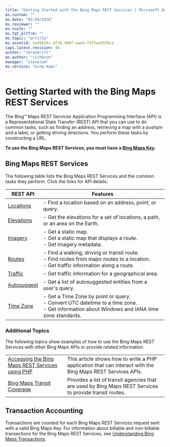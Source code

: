 ```yaml
---
title: "Getting Started with the Bing Maps REST Services | Microsoft Docs"
ms.custom: ""
ms.date: "02/28/2018"
ms.reviewer: ""
ms.suite: ""
ms.tgt_pltfrm: ""
ms.topic: "article"
ms.assetid: 1e99826c-df76-490f-aaea-f5f5ee9376ce
caps.latest.revision: 46
author: "rbrundritt"
ms.author: "richbrun"
manager: "stevelom"
ms.service: "bing-maps"
---
```

# Getting Started with the Bing Maps REST Services

The Bing™ Maps REST Services Application Programming Interface (API) is a Representational State Transfer (REST) API that you can use to do common tasks, such as finding an address, retrieving a map with a pushpin and a label, or getting driving directions. You perform these tasks by constructing a URL.
  
 **To use the Bing Maps REST Services, you must have a [Bing Maps Key](../getting-started/bing-maps-dev-center-help/getting-a-bing-maps-key.md).**  
  
## Bing Maps REST Services  

 The following table lists the Bing Maps REST Services and the common tasks they perform. Click the links for API details.  
  
|REST API|Features|  
|--------------|--------------|  
|[Locations](../rest-services/locations/index.md)|-   Find a location based on an address, point, or query.|  
|[Elevations](../rest-services/elevations/index.md)|-   Get the elevations for a set of locations, a path, or an area on the Earth.|  
|[Imagery](../rest-services/imagery/index.md)|-   Get a static map.<br />-   Get a static map that displays a route.<br />-   Get imagery metadata.|
|[Routes](../rest-services/routes/index.md)|-   Find a walking, driving or transit route.<br />-   Find routes from major routes to a location.<br />-   Get traffic information along a route.|  
|[Traffic](../rest-services/traffic/index.md)|-   Get traffic information for a geographical area.| 
|[Autosuggest](../rest-services/autosuggest.md)| - Get a list of autosuggested entities from a user's query.|  
|[Time Zone](../rest-services/timezone/index.md)| - Get a Time Zone by point or query.<br />- Convert UTC datetime to a time zone.<br />- Get information about Windows and IANA time zone standards.|
  
### Additional Topics  

 The following topics show examples of how to use the Bing Maps REST Services with other Bing Maps APIs or provide related information.  
  
|||  
|-|-|  
|[Accessing the Bing Maps REST Services using PHP](../articles/accessing-the-bing-maps-rest-services-using-php.md)|This article shows how to write a PHP application that can interact with the Bing Maps REST Services APIs.|  
|[Bing Maps Transit Coverage](../coverage/index.md)|Provides a list of transit agencies that are used by Bing Maps REST Services to provide transit routes.|  
  
## Transaction Accounting

 Transactions are counted for each Bing Maps REST Services request sent with a valid Bing Maps Key. For information about billable and non-billable transactions for the Bing Maps REST Services, see [Understanding Bing Maps Transactions](../getting-started/bing-maps-dev-center-help/understanding-bing-maps-transactions.md).